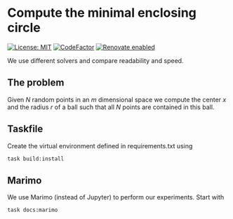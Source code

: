 # Compute the minimal enclosing circle

[![License: MIT](https://img.shields.io/badge/License-MIT-yellow.svg)](LICENSE)
[![CodeFactor](https://www.codefactor.io/repository/github/tschm/min_circle/badge)](https://www.codefactor.io/repository/github/tschm/min_circle)
[![Renovate enabled](https://img.shields.io/badge/renovate-enabled-brightgreen.svg)](https://github.com/renovatebot/renovate)

We use different solvers and compare readability and speed.

## The problem

Given $N$ random points in an $m$ dimensional space we compute
the center $x$ and the radius $r$ of a ball such that all $N$
points are contained in this ball.

## Taskfile

Create the virtual environment defined in requirements.txt using

```bash
task build:install
```

## Marimo

We use Marimo (instead of Jupyter) to perform our experiments. Start with

```bash
task docs:marimo
```
